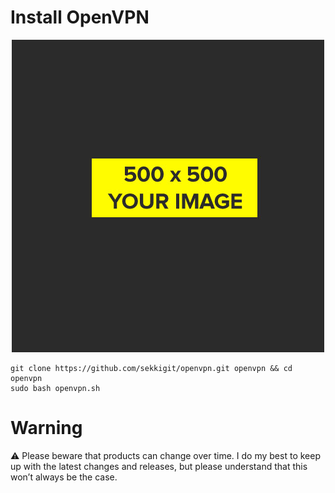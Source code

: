 # Install OpenVPN

<p align="center">
  <img width="500" height="500" src="https://github.com/sekkigit/porfolio.sekiteh/blob/gh-pages/img/works/6.jpg?raw=true">
</p>

```
git clone https://github.com/sekkigit/openvpn.git openvpn && cd openvpn
sudo bash openvpn.sh
```

# Warning

⚠️ Please beware that products can change over time. I do my best to keep up with the latest changes and releases, but please understand that this won’t always be the case.